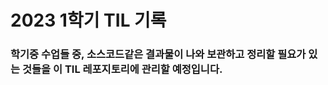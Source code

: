 2023 1학기 TIL 기록
=====================================

### 학기중 수업들 중, 소스코드같은 결과물이 나와 보관하고 정리할 필요가 있는 것들을 이 TIL 레포지토리에 관리할 예정입니다.

